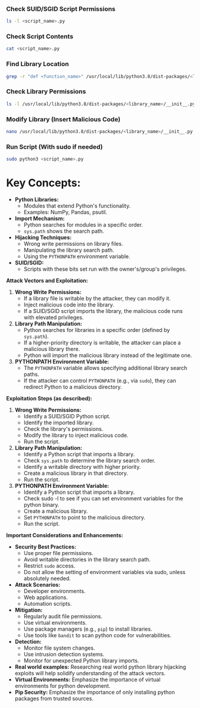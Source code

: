 
### Check SUID/SGID Script Permissions
```bash
ls -l <script_name>.py
```

### Check Script Contents
```bash
cat <script_name>.py
```

### Find Library Location
```bash
grep -r "def <function_name>" /usr/local/lib/python3.8/dist-packages/<library_name>/
```

### Check Library Permissions
```bash
ls -l /usr/local/lib/python3.8/dist-packages/<library_name>/__init__.py
```

### Modify Library (Insert Malicious Code)
```bash
nano /usr/local/lib/python3.8/dist-packages/<library_name>/__init__.py
```

### Run Script (With sudo if needed)
```bash
sudo python3 <script_name>.py
```


# **Key Concepts:**

- **Python Libraries:**
    - Modules that extend Python's functionality.
    - Examples: NumPy, Pandas, psutil.
- **Import Mechanism:**
    - Python searches for modules in a specific order.
    - `sys.path` shows the search path.
- **Hijacking Techniques:**
    - Wrong write permissions on library files.
    - Manipulating the library search path.
    - Using the `PYTHONPATH` environment variable.
- **SUID/SGID:**
    - Scripts with these bits set run with the owner's/group's privileges.

**Attack Vectors and Exploitation:**

1. **Wrong Write Permissions:**
    - If a library file is writable by the attacker, they can modify it.
    - Inject malicious code into the library.
    - If a SUID/SGID script imports the library, the malicious code runs with elevated privileges.
2. **Library Path Manipulation:**
    - Python searches for libraries in a specific order (defined by `sys.path`).
    - If a higher-priority directory is writable, the attacker can place a malicious library there.
    - Python will import the malicious library instead of the legitimate one.
3. **PYTHONPATH Environment Variable:**
    - The `PYTHONPATH` variable allows specifying additional library search paths.
    - If the attacker can control `PYTHONPATH` (e.g., via `sudo`), they can redirect Python to a malicious directory.

**Exploitation Steps (as described):**

1. **Wrong Write Permissions:**
    - Identify a SUID/SGID Python script.
    - Identify the imported library.
    - Check the library's permissions.
    - Modify the library to inject malicious code.
    - Run the script.
2. **Library Path Manipulation:**
    - Identify a Python script that imports a library.
    - Check `sys.path` to determine the library search order.
    - Identify a writable directory with higher priority.
    - Create a malicious library in that directory.
    - Run the script.
3. **PYTHONPATH Environment Variable:**
    - Identify a Python script that imports a library.
    - Check sudo -l to see if you can set environment variables for the python binary.
    - Create a malicious library.
    - Set `PYTHONPATH` to point to the malicious directory.
    - Run the script.

**Important Considerations and Enhancements:**

- **Security Best Practices:**
    - Use proper file permissions.
    - Avoid writable directories in the library search path.
    - Restrict `sudo` access.
    - Do not allow the setting of environment variables via sudo, unless absolutely needed.
- **Attack Scenarios:**
    - Developer environments.
    - Web applications.
    - Automation scripts.
- **Mitigation:**
    - Regularly audit file permissions.
    - Use virtual environments.
    - Use package managers (e.g., `pip`) to install libraries.
    - Use tools like `bandit` to scan python code for vulnerabilities.
- **Detection:**
    - Monitor file system changes.
    - Use intrusion detection systems.
    - Monitor for unexpected Python library imports.
- **Real world examples:** Researching real world python library hijacking exploits will help solidify understanding of the attack vectors.
- **Virtual Environments:** Emphasize the importance of virtual environments for python development.
- **Pip Security:** Emphasize the importance of only installing python packages from trusted sources.